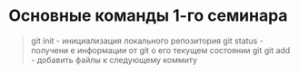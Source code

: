 # Основные команды 1-го семинара
> git init - инициализация локального репозитория
> git status - получени е информации от git о его текущем состоянии
git
>git add - добавить файлы к следующему коммиту
